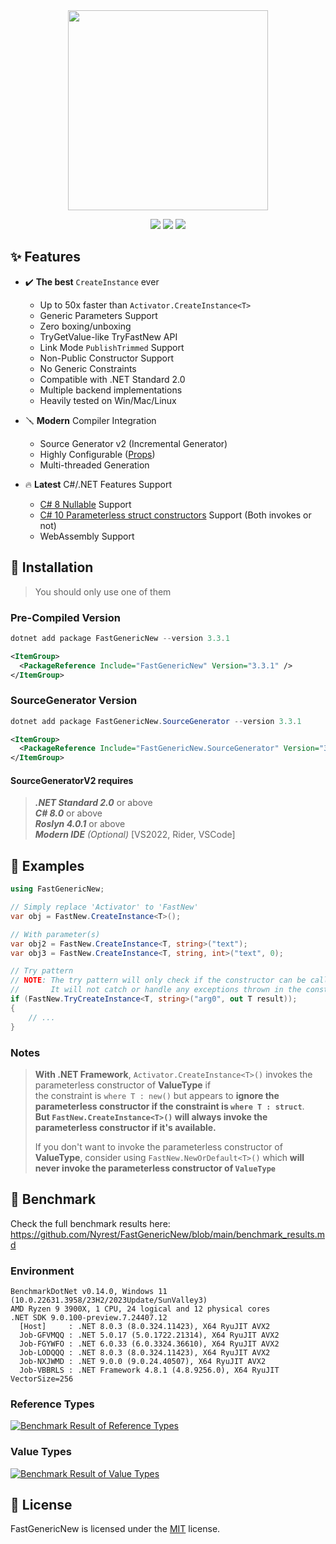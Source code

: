 <div align="center">
  <a href="https://github.com/Nyrest/FastGenericNew"><img height="320" src="https://github.com/Nyrest/FastGenericNew/raw/main/Assets/FastGenericNew-Wide.svg"></a>
  
  <a href="https://github.com/Nyrest/FastGenericNew/actions/workflows/tests.yml"><img src="https://img.shields.io/github/actions/workflow/status/Nyrest/FastGenericNew/tests.yml?style=for-the-badge"></a>
  <a href="https://www.nuget.org/packages/FastGenericNew/"><img src="https://img.shields.io/nuget/vpre/FastGenericNew?style=for-the-badge&color=0065b3"></a>
  <a href="https://www.nuget.org/packages/FastGenericNew.SourceGenerator/"><img src="https://img.shields.io/nuget/vpre/FastGenericNew.SourceGenerator?label=SourceGenerator&style=for-the-badge&color=0065b3"></a>
</div>

## ✨ Features

- ✔️ **The best** `CreateInstance` ever
  - Up to 50x faster than `Activator.CreateInstance<T>`
  - Generic Parameters Support
  - Zero boxing/unboxing
  - TryGetValue-like TryFastNew API
  - Link Mode `PublishTrimmed` Support
  - Non-Public Constructor Support
  - No Generic Constraints
  - Compatible with .NET Standard 2.0
  - Multiple backend implementations
  - Heavily tested on Win/Mac/Linux

- 🪛 **Modern** Compiler Integration
  - Source Generator v2 (Incremental Generator)
  - Highly Configurable ([Props](https://github.com/Nyrest/FastGenericNew/wiki/SourceGenerator-Options))
  - Multi-threaded Generation

- 🔥 **Latest** C#/.NET Features Support
  - [C# 8 Nullable](https://docs.microsoft.com/en-us/dotnet/csharp/language-reference/builtin-types/nullable-reference-types) Support
  - [C# 10 Parameterless struct constructors](https://docs.microsoft.com/en-us/dotnet/csharp/language-reference/proposals/csharp-10.0/parameterless-struct-constructors) Support (Both invokes or not)
  - WebAssembly Support

## 🔧 Installation

> You should only use one of them

### Pre-Compiled Version

```powershell
dotnet add package FastGenericNew --version 3.3.1
```

```xml
<ItemGroup>
  <PackageReference Include="FastGenericNew" Version="3.3.1" />
</ItemGroup>
```

### SourceGenerator Version

```powershell
dotnet add package FastGenericNew.SourceGenerator --version 3.3.1
```

```xml
<ItemGroup>
  <PackageReference Include="FastGenericNew.SourceGenerator" Version="3.3.1" />
</ItemGroup>
```
#### SourceGeneratorV2 requires
> ***.NET Standard 2.0*** or above  
> ***C# 8.0*** or above  
> ***Roslyn 4.0.1*** or above  
> ***Modern IDE*** *(Optional)*  [VS2022, Rider, VSCode]

## 📖 Examples

```cs
using FastGenericNew;

// Simply replace 'Activator' to 'FastNew'
var obj = FastNew.CreateInstance<T>();

// With parameter(s)
var obj2 = FastNew.CreateInstance<T, string>("text");
var obj3 = FastNew.CreateInstance<T, string, int>("text", 0);

// Try pattern
// NOTE: The try pattern will only check if the constructor can be called.
//       It will not catch or handle any exceptions thrown in the constructor.
if (FastNew.TryCreateInstance<T, string>("arg0", out T result));
{
    // ...
}
```

### Notes

> **With .NET Framework**, `Activator.CreateInstance<T>()` invokes the parameterless constructor of **ValueType** if  
> the constraint is `where T : new()` but appears to **ignore the parameterless constructor if the constraint is `where T : struct`**.  
> **But `FastNew.CreateInstance<T>()` will always invoke the parameterless constructor if it's available.**  
> 
> If you don't want to invoke the parameterless constructor of **ValueType**,
> consider using `FastNew.NewOrDefault<T>()` which **will never invoke the parameterless constructor of `ValueType`**

## 🚀 Benchmark  

Check the full benchmark results here:  
https://github.com/Nyrest/FastGenericNew/blob/main/benchmark_results.md

### **Environment**

```
BenchmarkDotNet v0.14.0, Windows 11 (10.0.22631.3958/23H2/2023Update/SunValley3)
AMD Ryzen 9 3900X, 1 CPU, 24 logical and 12 physical cores
.NET SDK 9.0.100-preview.7.24407.12
  [Host]     : .NET 8.0.3 (8.0.324.11423), X64 RyuJIT AVX2
  Job-GFVMQQ : .NET 5.0.17 (5.0.1722.21314), X64 RyuJIT AVX2
  Job-FGYWFO : .NET 6.0.33 (6.0.3324.36610), X64 RyuJIT AVX2
  Job-LODQQQ : .NET 8.0.3 (8.0.324.11423), X64 RyuJIT AVX2
  Job-NXJWMD : .NET 9.0.0 (9.0.24.40507), X64 RyuJIT AVX2
  Job-VBBRLS : .NET Framework 4.8.1 (4.8.9256.0), X64 RyuJIT VectorSize=256
```

### Reference Types

[![Benchmark Result of Reference Types](https://raw.githubusercontent.com/Nyrest/FastGenericNew/main/Assets/benchmark_reference.png)](https://github.com/Nyrest/FastGenericNew/blob/main/src/FastGenericNew.Benchmarks/Units/ReferenceTypeBenchmark.cs)

### Value Types

[![Benchmark Result of Value Types](https://raw.githubusercontent.com/Nyrest/FastGenericNew/main/Assets/benchmark_value.png)](https://github.com/Nyrest/FastGenericNew/blob/main/src/FastGenericNew.Benchmarks/Units/ValueTypeBenchmark.cs)

## 📜 License

FastGenericNew is licensed under the [MIT](LICENSE) license.
